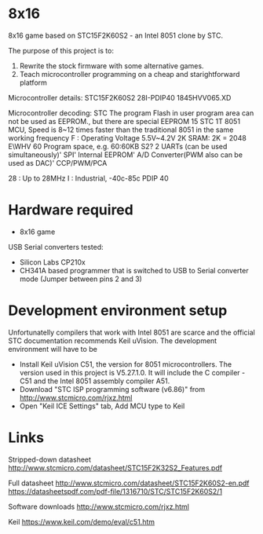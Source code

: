 # 8x16
8x16 game based on STC15F2K60S2 - an Intel 8051 clone by STC.

The purpose of this project is to:
1. Rewrite the stock firmware with some alternative games.
1. Teach microcontroller programming on a cheap and starightforward platform

Microcontroller details:
STC15F2K60S2
28I-PDIP40
1845HVV065.XD

Microcontroller decoding:
STC The program Flash in user program area can not be used as EEPROM., but there are special EEPROM
15 STC 1T 8051 MCU, Speed is 8~12 times faster than the traditional 8051 in the same working frequency
F : Operating Voltage 5.5V~4.2V
2K SRAM: 2K = 2048 E\WHV
60 Program space, e.g. 60:60KB
S2? 2 UARTs (can be used simultaneously)' SPI' Internal EEPROM'  A/D Converter(PWM also can be used as DAC)'  CCP/PWM/PCA

28 : Up to 28MHz
I : Industrial, -40c-85c
PDIP 40

# Hardware required

* 8x16 game

USB Serial converters tested:
* Silicon Labs CP210x 
* CH341A based programmer that is switched to USB to Serial converter mode (Jumper between pins 2 and 3)


# Development environment setup

Unfortunatelly compilers that work with Intel 8051 are scarce and the official STC documentation recommends Keil uVision. The development environment will have to be 

* Install Keil uVision C51, the version for 8051 microcontrollers. The version used in this project is V5.27.1.0. It will include the C compiler - C51 and the Intel 8051 assembly compiler A51.
* Download "STC ISP programming software (v6.86)" from http://www.stcmicro.com/rjxz.html
* Open "Keil ICE Settings" tab, Add MCU type to Keil

# Links

Stripped-down datasheet
http://www.stcmicro.com/datasheet/STC15F2K32S2_Features.pdf

Full datasheet
http://www.stcmicro.com/datasheet/STC15F2K60S2-en.pdf
https://datasheetspdf.com/pdf-file/1316710/STC/STC15F2K60S2/1

Software downloads
http://www.stcmicro.com/rjxz.html

Keil
https://www.keil.com/demo/eval/c51.htm